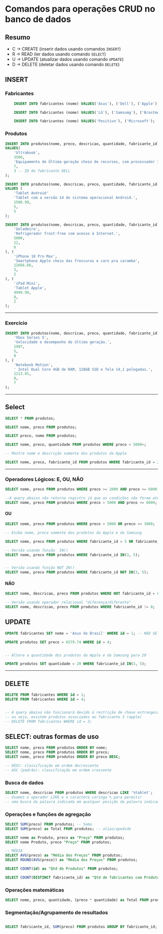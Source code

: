 # Comandos para operações CRUD no banco de dados

## Resumo

- C -> CREATE (inserir dados usando comandos `INSERT`) 
- R -> READ (ler dados usando comando `SELECT`)
- U -> UPDATE (atualizar dados usando comando `UPDATE`)
- D -> DELETE (deletar dados usando comando `DELETE`)

## INSERT

### Fabricantes

```sql
    INSERT INTO fabricantes (nome) VALUES('Asus'), ('Dell'), ('Apple');

    INSERT INTO fabricantes (nome) VALUES('LG'), ('Samsumg'), ('Brastmep');

    INSERT INTO fabricantes (nome) VALUES('Positivo'), ('Microsoft');

```

### Produtos
```sql
INSERT INTO produtos(nome, preco, descricao, quantidade, fabricante_id) 
VALUES(
    'Ultrabook', 
    3500,
    'Equipamento de Última geração cheio de recursos, com processador Intel Core i9 do balacobaco.',
    7,
    3 -- ID do fabricante DELL
);

INSERT INTO produtos(nome, descricao, preco, quantidade, fabricante_id) 
VALUES (
    'Tablet Android'
    'Tablet com a versão 14 do sistema operacional Android.',
    1500.99,
    5,
    5
);

INSERT INTO produtos(nome, descricao, preco, quantidade, fabricante_id) VALUES (
    'Geladeira',
    'Refrigerador frost-free com acesso á Internet.',
    5000,
    12,
    6
), (
    'iPhone 18 Pro Max',
    'Smartphone Apple cheio das frescuras e caro pra caramba',
    12666.66,
    3,
    2
), (
    'iPad Mini',
    'Tablet Apple',
    4999.99,
    8,
    2
);
```


---
### Exercício
```sql 
INSERT INTO produtos(nome, descricao, preco, quantidade, fabricante_id) VALUES (
    'Xbox Series S',
    'Velocidade e desempenho de última geração.',
    1997,
    5,
    8
), (
    'Notebook Motion',
    ' Intel Dual Core 4GB de RAM, 128GB SSD e Tela 14,1 polegadas.',
    1213.65,
    8,
    7
);
```


---
## Select

```sql
SELECT * FROM produtos;

SELECT nome, preco FROM produtos;

SELECT preco, nome FROM produtos;

SELECT nome, preco, quantidade FROM produtos WHERE preco < 5000>;

-- Mostre nome e descrição somente dos produtos da Apple

SELECT nome, preco, fabricante_id FROM produtos WHERE fabricante_id = 2 ;
```


---
### Operadores Lógicos: E, OU, NÃO

```sql
SELECT nome, preco FROM produtos WHERE preco >= 2000 AND preco <= 6000;

--A query abaixo não retorna registro já que as condições não foram atendidas
SELECT nome, preco FROM produtos WHERE preco > 5000 AND preco <= 6000;
```


#### OU
```sql
SELECT nome, preco FROM produtos WHERE preco > 5000 OR preco <= 3000;

-- Exiba nome, preco somente dos produtos da Apple e da Samsung

SELECT nome, preco FROM produtos WHERE fabricante_id = 5 OR fabricante_id = 2;

-- Versão usando função  IN()
SELECT nome, preco FROM produtos WHERE fabricante_id IN(3, 5);


-- Versão usando função NOT IN()
SELECT nome, preco FROM produtos WHERE fabricante_id NOT IN(3, 5);
```


#### NÃO
```sql
SELECT nome, descricao, preco FROM produtos WHERE NOT fabricante_id = 8;

-- Versão usando operador relacional "diferença/diferente"
SELECT nome, descricao, preco FROM produtos WHERE fabricante_id != 8;
```

## UPDATE

```sql
UPDATE fabricantes SET nome = 'Asus do Brasil' WHERE id = 1; -- NÃO SE ESQUECE DO WHERE!!

UPDATE produtos SET preco = 6579.74 WHERE id = 4;


-- Altere a quantidade dos produtos da Apple e da Samsung para 20

UPDATE produtos SET quantidade = 20 WHERE fabricante_id IN(3, 5);

```

--- 
## DELETE

```sql
DELETE FROM fabricantes WHERE id = 1;
DELETE FROM fabricantes WHERE id = 4;


-- A query abaixo não funcionará devido á restrição de chave estrangeira/relacionamento,
-- ou seja, existem produtos associados ao fabricante 3 (apple)
-- DELETE FROM fabricantes WHERE id = 3;
```

## SELECT: outras formas de uso

```sql
SELECT nome, preco FROM produtos ORDER BY nome;
SELECT nome, preco FROM produtos ORDER BY preco;
SELECT nome, preco FROM produtos ORDER BY preco DESC;

-- DESC: classificação em ordem decrescente
-- ASC (padrão): classificação em ordem crescente
```

### Busca de dados
```sql
SELECT nome, descricao FROM produtos WHERE descricao LIKE '%tablet';
-- Usamos o operador LIKE e o caractere coringa % para permitir 
-- uma busca da palavra indicada em qualquer posição da palavra indicada em qualquer posição dentro do texto. Neste contexto, o % significa 'qualquer texto' antes ou depois da palavra
```

### Operações e funções de agregação

```sql
SELECT SUM(preco) FROM produtos; -- Soma
SELECT SUM(preco) as Total FROM produtos; -- alias/apedido

SELECT nome as Produto, preco as "Preço" FROM produtos;
SELECT nome Produto, preco "Preço" FROM produtos;

-- MÉDIA
SELECT AVG(preco) as "Média dos Preços" FROM produtos;
SELECT ROUND(AVG(preco)) as "Média dos Preços" FROM produtos;

SELECT COUNT(id) as "Qtd de Produtos" FROM produtos;

SELECT COUNT(DISTINCT fabricante_id) as "Qtd de fabricantes com Produtos" FROM produtos;

```

### Operações matemáticas
```sql
SELECT nome, preco, quantidade, (preco * quantidade) as Total FROM produtos
```

### Segmentação/Agrupamento de resultados

```sql

SELECT fabricante_id, SUM(preco) FROM produtos GROUP BY fabricante_id;

```
